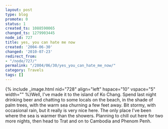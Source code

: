 ```yaml
---
layout: post
type: blog
promote: 0
status: 1
created_ts: 1088590065
changed_ts: 1279903445
node_id: 727
title: yes, you can hate me now
created: '2004-06-30'
changed: '2010-07-23'
redirect_from:
- "/node/727/"
permalink: "/2004/06/30/yes_you_can_hate_me_now/"
category: Travels
tags: []
---
```

{% include _image.html nid="728" align="left" hspace="10" vspace="5" width="" %}Well, I've made it to the island of Ko Chang.  Spend last night drinking beer and chatting to some locals on the beach, in the shade of palm trees, with the warm sea churning a few feet away.  Bit stormy, with occasional rain, but it really is very nice here.  The only place I've been where the sea is warmer than the showers.  Planning to chill out here for two more nights, then head to Trat and on to Cambodia and Phenom Penh.
<!--break-->
